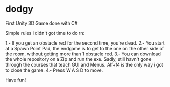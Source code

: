 # dodgy
 First Unity 3D Game done with C#
 
 Simple rules i didn't got time to do rn:
 
 1.- If you get an obstacle red for the second time, you're dead. 
 2.- You start at a Spawn Point Pad, the endgame is to get to the one on the other side of the room, without getting more than 1 obstacle red.
 3.- You can download the whole repository on a Zip and run the exe. Sadly, still havn't gone through the courses that teach GUI and Menus. Alf+f4 is the only way i got to close the game.
 4.- Press W A S D to move.
 
 Have fun!

 

